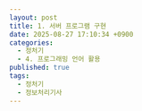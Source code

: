 ```yaml
---
layout: post
title: 1. 서버 프로그램 구현
date: 2025-08-27 17:10:34 +0900
categories:
  - 정처기
  - 4. 프로그래밍 언어 활용
published: true
tags:
  - 정처기
  - 정보처리기사
---
```

